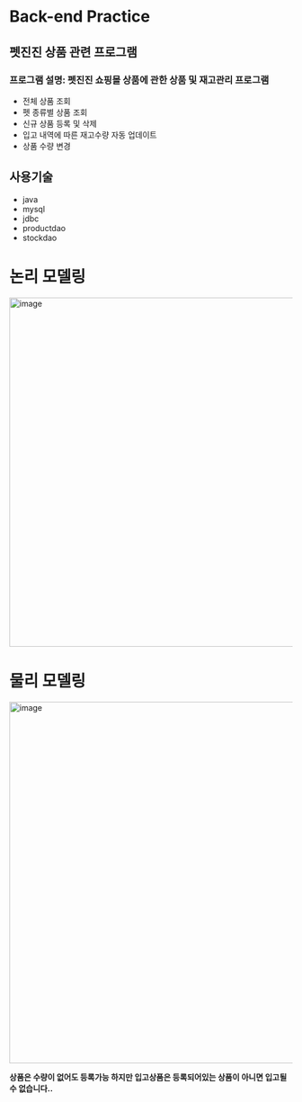 # Back-end Practice

## 펫진진 상품 관련 프로그램
### 프로그램 설명: 펫진진 쇼핑몰 상품에 관한 상품 및 재고관리 프로그램
 - 전체 상품 조회
 - 펫 종류별 상품 조회
 - 신규 상품 등록 및 삭제
 - 입고 내역에 따른 재고수량 자동 업데이트
 - 상품 수량 변경

## 사용기술
- java
- mysql
- jdbc
- productdao
- stockdao


# 논리 모델링
<img width="604" height="621" alt="image" src="https://github.com/user-attachments/assets/1baa30b1-482a-45e3-93c8-327210a95a66" />

# 물리 모델링
<img width="865" height="643" alt="image" src="https://github.com/user-attachments/assets/e8d7c1d8-2234-4a64-9fdd-700a2a34129c" />


**상품은 수량이 없어도 등록가능 하지만
 입고상품은 등록되어있는 상품이 아니면 입고될 수 없습니다..**
